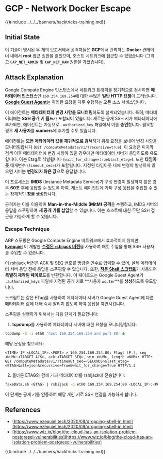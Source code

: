 # GCP - Network Docker Escape

{{#include ../../../banners/hacktricks-training.md}}

## Initial State

이 기술이 명시된 두 개의 보고서에서 공격자들은 **GCP**에서 관리하는 **Docker** 컨테이너 내에서 **root** 접근 권한을 얻었으며, 호스트 네트워크에 접근할 수 있었습니다 (그리고 **`CAP_NET_ADMIN`** 및 **`CAP_NET_RAW`** 권한을 가졌습니다).

## Attack Explanation

Google Compute Engine 인스턴스에서 네트워크 트래픽을 정기적으로 검사하면 **메타데이터 인스턴스**인 `169.254.169.254`에 대한 수많은 **일반 HTTP 요청**이 드러납니다. [**Google Guest Agent**](https://github.com/GoogleCloudPlatform/guest-agent)는 이러한 요청을 자주 수행하는 오픈 소스 서비스입니다.

이 에이전트는 **메타데이터의 변경 사항을 모니터링**하도록 설계되었습니다. 특히, 메타데이터에는 **SSH 공개 키 필드**가 포함되어 있습니다. 새로운 공개 SSH 키가 메타데이터에 추가되면, 에이전트는 자동으로 `.authorized_key` 파일에서 이를 **승인**합니다. 필요할 경우 **새 사용자**를 **sudoers**에 추가할 수도 있습니다.

에이전트는 **모든 메타데이터 값을 재귀적으로 검색**하기 위해 요청을 보내어 변경 사항을 모니터링합니다 (`GET /computeMetadata/v1/?recursive=true`). 이 요청은 마지막 검색 이후 메타데이터에 변경 사항이 있을 경우에만 메타데이터 서버가 응답하도록 유도합니다. 이는 Etag로 식별됩니다 (`wait_for_change=true&last_etag=`). 또한 **타임아웃** 매개변수 (`timeout_sec=`)가 포함됩니다. 지정된 타임아웃 내에 변경이 발생하지 않으면 서버는 **변경되지 않은 값**으로 응답합니다.

이 프로세스는 **IMDS** (Instance Metadata Service)가 구성 변경이 발생하지 않은 경우 **60초** 후에 응답할 수 있도록 하여, 게스트 에이전트에 가짜 구성 응답을 주입할 수 있는 잠재적인 **창을 생성**합니다.

공격자는 이를 이용하여 **Man-in-the-Middle (MitM) 공격**을 수행하고, IMDS 서버의 응답을 스푸핑하여 **새 공개 키를 삽입**할 수 있습니다. 이는 호스트에 대한 무단 SSH 접근을 가능하게 할 수 있습니다.

### Escape Technique

ARP 스푸핑은 Google Compute Engine 네트워크에서 효과적이지 않지만, [**Ezequiel**](https://www.ezequiel.tech/2020/08/dropping-shell-in.html) 이 개발한 [**수정된 rshijack 버전**](https://github.com/ezequielpereira/rshijack)을 사용하여 패킷 주입을 통해 SSH 사용자를 주입할 수 있습니다.

이 rshijack 버전은 ACK 및 SEQ 번호를 명령줄 인수로 입력할 수 있어, 실제 메타데이터 서버 응답 전에 응답을 스푸핑할 수 있습니다. 또한, [**작은 Shell 스크립트**](https://gist.github.com/ezequielpereira/914c2aae463409e785071213b059f96c#file-fakedata-sh)가 사용되어 **특별히 제작된 페이로드**를 반환합니다. 이 페이로드는 Google Guest Agent가 `.authorized_keys` 파일에 지정된 공개 키로 **사용자 `wouter`**를 **생성**하도록 유도합니다.

스크립트는 같은 ETag를 사용하여 메타데이터 서버가 Google Guest Agent에 다른 메타데이터 값에 대해 즉시 알리지 않도록 하여 응답을 지연시킵니다.

스푸핑을 실행하기 위해서는 다음 단계가 필요합니다:

1. **tcpdump**를 사용하여 메타데이터 서버에 대한 요청을 모니터링합니다:
```bash
tcpdump -S -i eth0 'host 169.254.169.254 and port 80' &
```
해당 문장을 찾으세요:
```
<TIME> IP <LOCAL_IP>.<PORT> > 169.254.169.254.80: Flags [P.], seq <NUM>:<TARGET_ACK>, ack <TARGET_SEQ>, win <NUM>, length <NUM>: HTTP: GET /computeMetadata/v1/?timeout_sec=<SECONDS>&last_etag=<ETAG>&alt=json&recursive=True&wait_for_change=True HTTP/1.1
```
2. 올바른 ETAG와 함께 가짜 메타데이터를 rshijack에 전송합니다:
```bash
fakeData.sh <ETAG> | rshijack -q eth0 169.254.169.254:80 <LOCAL_IP>:<PORT> <TARGET_SEQ> <TARGET_ACK>; ssh -i id_rsa -o StrictHostKeyChecking=no wouter@localhost
```
이 단계는 공개 키를 인증하여 해당 개인 키로 SSH 연결을 가능하게 합니다.

## References

- [https://www.ezequiel.tech/2020/08/dropping-shell-in.html](https://www.ezequiel.tech/2020/08/dropping-shell-in.html)
- [https://www.wiz.io/blog/the-cloud-has-an-isolation-problem-postgresql-vulnerabilities](https://www.wiz.io/blog/the-cloud-has-an-isolation-problem-postgresql-vulnerabilities)

{{#include ../../../banners/hacktricks-training.md}}
